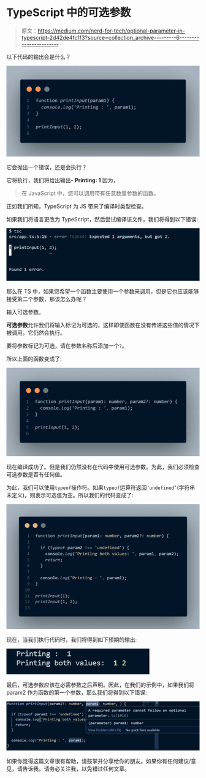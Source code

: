 # TypeScript 中的可选参数

> 原文：<https://medium.com/nerd-for-tech/optional-parameter-in-typescript-2d42de4fc1f3?source=collection_archive---------6----------------------->

以下代码的输出会是什么？

![](img/fe996b130a48da92322c51b580f3f41d.png)

它会抛出一个错误，还是会执行？

它将执行，我们将给出输出- **Printing: 1**
因为，

> 在 JavaScript 中，您可以调用带有任意数量参数的函数。

正如我们所知，TypeScript 为 JS 带来了编译时类型检查。

如果我们将语言更改为 TypeScript，然后尝试编译该文件，我们将得到以下错误:

![](img/a54068e4e5a0cb504df9dd7522abe6a3.png)

那么在 TS 中，如果您希望一个函数主要使用一个参数来调用，但是它也应该能够接受第二个参数，那该怎么办呢？

输入可选参数。

**可选参数**允许我们将输入标记为可选的，这样即使函数在没有传递这些值的情况下被调用，它仍然会执行。

要将参数标记为可选，请在参数名称后添加一个`?`。

所以上面的函数变成了:

![](img/301c1e0eb30117ac16bccf07fb27b626.png)

现在编译成功了。但是我们仍然没有在代码中使用可选参数。为此，我们必须检查可选参数是否有任何值。

为此，我们可以使用`typeof`操作符。如果`typeof`运算符返回`‘undefined’`(字符串未定义)，则表示可选值为空。所以我们的代码变成了:

![](img/32c61df8b085b4ae5b692d4ffe8ad3bd.png)

现在，当我们执行代码时，我们将得到如下预期的输出:

![](img/8f8dabac1d9045de18258b126290eb81.png)

最后，可选参数应该在必需参数之后声明。因此，在我们的示例中，如果我们将 param2 作为函数的第一个参数，那么我们将得到以下错误:

![](img/1ad81bdd2149bca569f954e41009b142.png)

如果你觉得这篇文章很有帮助，请鼓掌并分享给你的朋友。如果你有任何建议/意见，请告诉我。请务必关注我，以免错过任何文章。